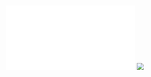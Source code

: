![](Notatki/Semestr%205/Systemy%20operacyjne%201/Wykłady/Wykład%201/definicje.pdf)
![](Notatki/Semestr%205/Systemy%20operacyjne%201/Wykłady/Wykład%201/Drawing%202024-10-07%2011.32.10.excalidraw.svg)